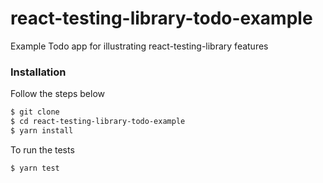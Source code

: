 # react-testing-library-todo-example

Example Todo app for illustrating react-testing-library features

### Installation

Follow the steps below

```bash
$ git clone
$ cd react-testing-library-todo-example
$ yarn install
```

To run the tests

```bash
$ yarn test
```

